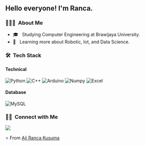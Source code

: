 

<h2> Hello everyone! I'm Ranca.</h2>

<h3> 👨🏻‍💻 &nbsp;About Me </h3>


- 🎓 &nbsp; Studying Computer Engineering at Brawijaya University.
- 🌱 &nbsp; Learning more about Robotic, Iot, and Data Science.

<h3> 🛠 &nbsp;Tech Stack</h3>

<h4>Technical</h4>

![Python](https://img.shields.io/badge/Python-FFD43B?style=for-the-badge&logo=python&logoColor=blue)
![C++](https://img.shields.io/badge/C%2B%2B-00599C?style=for-the-badge&logo=c%2B%2B&logoColor=white)
![Arduino](https://img.shields.io/badge/Arduino-00979D?style=for-the-badge&logo=Arduino&logoColor=white)
![Numpy](https://img.shields.io/badge/Numpy-777BB4?style=for-the-badge&logo=numpy&logoColor=white)
![Excel](https://img.shields.io/badge/Microsoft_Excel-217346?style=for-the-badge&logo=microsoft-excel&logoColor=white)


<h4>Database</h4>

![MySQL](https://img.shields.io/badge/MySQL-005C84?style=for-the-badge&logo=mysql&logoColor=white)


<h3> 🤝🏻 &nbsp;Connect with Me </h3>

[<img src="https://img.shields.io/badge/linkedin-%230077B5.svg?&style=for-the-badge&logo=linkedin&logoColor=white" />](https://www.linkedin.com/in/ranca/)


⭐️ From [Aji Ranca Kusuma](https://github.com/Arkalia-22)
